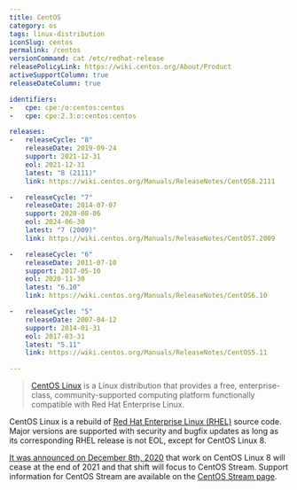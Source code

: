 ```yaml
---
title: CentOS
category: os
tags: linux-distribution
iconSlug: centos
permalink: /centos
versionCommand: cat /etc/redhat-release
releasePolicyLink: https://wiki.centos.org/About/Product
activeSupportColumn: true
releaseDateColumn: true

identifiers:
-   cpe: cpe:/o:centos:centos
-   cpe: cpe:2.3:o:centos:centos

releases:
-   releaseCycle: "8"
    releaseDate: 2019-09-24
    support: 2021-12-31
    eol: 2021-12-31
    latest: "8 (2111)"
    link: https://wiki.centos.org/Manuals/ReleaseNotes/CentOS8.2111

-   releaseCycle: "7"
    releaseDate: 2014-07-07
    support: 2020-08-06
    eol: 2024-06-30
    latest: "7 (2009)"
    link: https://wiki.centos.org/Manuals/ReleaseNotes/CentOS7.2009

-   releaseCycle: "6"
    releaseDate: 2011-07-10
    support: 2017-05-10
    eol: 2020-11-30
    latest: "6.10"
    link: https://wiki.centos.org/Manuals/ReleaseNotes/CentOS6.10

-   releaseCycle: "5"
    releaseDate: 2007-04-12
    support: 2014-01-31
    eol: 2017-03-31
    latest: "5.11"
    link: https://wiki.centos.org/Manuals/ReleaseNotes/CentOS5.11

---
```


> [CentOS Linux](https://centos.org/centos-linux/) is a Linux distribution that provides a free,
> enterprise-class, community-supported computing platform functionally compatible with Red Hat
> Enterprise Linux.

CentOS Linux is a rebuild of [Red Hat Enterprise Linux (RHEL)](/rhel) source code. Major versions
are supported with security and bugfix updates as long as its corresponding RHEL release is not EOL,
except for CentOS Linux 8.

[It was announced on December 8th, 2020](https://blog.centos.org/2020/12/future-is-centos-stream/)
that work on CentOS Linux 8 will cease at the end of 2021 and that shift will focus to CentOS Stream.
Support information for CentOS Stream are available on the [CentOS Stream page](/centos-stream).
